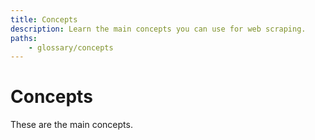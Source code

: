 ```yaml
---
title: Concepts
description: Learn the main concepts you can use for web scraping.
paths:
    - glossary/concepts
---
```


# Concepts

These are the main concepts.
